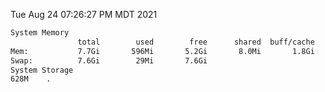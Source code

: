 Tue Aug 24 07:26:27 PM MDT 2021
```bash
System Memory
               total        used        free      shared  buff/cache   available
Mem:           7.7Gi       596Mi       5.2Gi       8.0Mi       1.8Gi       6.7Gi
Swap:          7.6Gi        29Mi       7.6Gi
System Storage
628M	.
```
